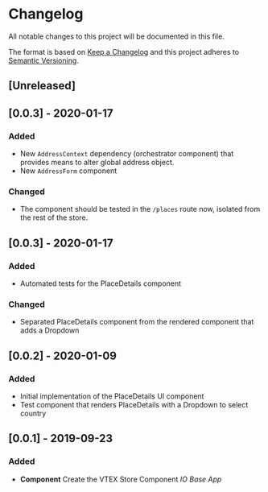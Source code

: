 # Changelog

All notable changes to this project will be documented in this file.

The format is based on [Keep a Changelog](http://keepachangelog.com/en/1.0.0/)
and this project adheres to [Semantic Versioning](http://semver.org/spec/v2.0.0.html).

## [Unreleased]

## [0.0.3] - 2020-01-17

### Added

- New `AddressContext` dependency (orchestrator component) that provides means to alter global address object.
- New `AddressForm` component

### Changed

- The component should be tested in the `/places` route now, isolated from the rest of the store.

## [0.0.3] - 2020-01-17

### Added

- Automated tests for the PlaceDetails component

### Changed

- Separated PlaceDetails component from the rendered component that adds a Dropdown

## [0.0.2] - 2020-01-09

### Added

- Initial implementation of the PlaceDetails UI component
- Test component that renders PlaceDetails with a Dropdown to select country

## [0.0.1] - 2019-09-23

### Added

- **Component** Create the VTEX Store Component _IO Base App_
